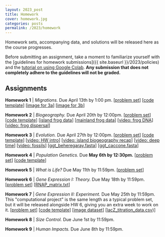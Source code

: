 ```yaml
---
layout: 2023_post
title: Homework
cover: homework.jpg
categories: posts
permalink: /2023/homework
---
```


Homework sets, accompanying data, and solutions will be released here as the course progresses.

Before submitting an assignment, take a moment to familiarize yourself with the [guidelines for homework submissions]({{ site.baseurl }}/2023/policies) and the [tutorial on using Google Colab](https://colab.research.google.com/drive/1fq_HaiuYb1L18uGcoA3eGs6taiUafR-6?usp=sharing). **Any submission that does not completely adhere to the guidelines will not be graded.**
 
## Assignments

**Homework 1** \| *Migrations.* Due April 13th by 1:00 pm. [[problem set](http://rpdata.caltech.edu/courses/bi1_2023/homework/wk1_migrations/hw1_migrations_PROBLEMS.pdf)] [[code template](https://colab.research.google.com/drive/1Ehk2WdWPd3pdxADoJWzATHOsOdncAW6J?usp=sharing)] [[image for 3a](http://rpdata.caltech.edu/courses/bi1_2023/homework/wk1_migrations/elephants_3a.jpg)] [[image for 3b](http://rpdata.caltech.edu/courses/bi1_2023/homework/wk1_migrations/elephants_3b.jpg)]

**Homework 2** \| *Biogeography.* Due April 20th by 12:00pm. [[problem set](http://rpdata.caltech.edu/courses/bi1_2023/homework/wk2_biogeography/hw2_biogeography_PROBLEMS.pdf)] [[code template](https://colab.research.google.com/drive/11lmLRkptBAO6S09NvbB096zDo19E5TqW?usp=sharing)] [[island frog data](http://rpdata.caltech.edu/courses/bi1_2023/homework/wk2_biogeography/frogs_st.txt)] [[mainland frog data](http://rpdata.caltech.edu/courses/bi1_2023/homework/wk2_biogeography/frogs_africa.txt)] [[video: frog DNA](http://rpdata.caltech.edu/courses/bi1_2023/videos/frogs_DNA.mp4)] [[video: frog dispersal](http://rpdata.caltech.edu/courses/bi1_2023/videos/frogs_dispersal.mp4)]

**Homework 3** \| *Evolution.* Due April 27th by 12:00pm. [[problem set](http://rpdata.caltech.edu/courses/bi1_2023/homework/wk3_deeptime/hw3_deeptime_PROBLEMS.pdf)] [[code template](https://colab.research.google.com/drive/1qkfwXfMWgyejetTpttHH4SuDjZvV4BgT?usp=sharing)] [[video: HW intro](http://rpdata.caltech.edu/courses/bi1_2023/homework/wk3_deeptime/hw3_intro.mp4)] [[video: island biogeography recap](http://rpdata.caltech.edu/courses/bi1_2023/videos/island_biogeo.mp4)] [[video: deep time](http://rpdata.caltech.edu/courses/bi1_2023/videos/deep_time.mp4)] [[video: fossils](http://rpdata.caltech.edu/courses/bi1_2023/videos/fossils.mp4)] [[ggt_beheregaray.fasta](http://rpdata.caltech.edu/courses/bi1_2023/homework/wk3_deeptime/ggt_beheregaray.fasta)] [[ggt_caccone.fasta](http://rpdata.caltech.edu/courses/bi1_2023/homework/wk3_deeptime/ggt_caccone.fasta)]

**Homework 4** \| *Population Genetics.* Due **May 6th by 12:30pm.** [[problem set](http://rpdata.caltech.edu/courses/bi1_2023/homework/wk4_popgen/hwk4_populationGenetics2023_PROBLEMS.pdf)] [[code template](https://colab.research.google.com/drive/1T0LKSH2DK-ybWtXUVQoeMqTU3R5PmaC3?usp=sharing)]

**Homework 5** \| *What is Life?* Due May 11th by 11:59pm. [[problem set](http://rpdata.caltech.edu/courses/bi1_2023/homework/wk5_life/hw5_buildcell_PROBLEMS.pdf)]

**Homework 6** \| *Gene Expression I: Theory.* Due May 18th by 11:59pm. [[problem set](http://rpdata.caltech.edu/courses/bi1_2023/homework/wk6_thermo/hw6_thermo_PROBLEMS.pdf)] [[RNAP_matrix.txt](http://rpdata.caltech.edu/courses/bi1_2023/data/RNAP_matrix.txt)]

**Homework 7** \| *Gene Expression II: Experiment.* Due May 25th by 11:59pm. This "computational project" is the same length as a typical problem set, but it will be released alongside HW 6, giving you an extra week to work on it. [[problem set](http://rpdata.caltech.edu/courses/bi1_2023/homework/wk7_exp/hw7_project_PROBLEMS.pdf)] [[code template](https://colab.research.google.com/drive/1n6R_77-bu9aKVO4Y6ZSOzdwSBOJJB36y?usp=sharing)] [[image dataset](http://rpdata.caltech.edu/courses/bi1_2023/data/lacI_titration.zip)] [[lacZ_titration_data.csv](http://rpdata.caltech.edu/courses/bi1_2023/data/lacZ_titration_data.csv))]

**Homework 8** \| *Size Control.* Due June 1st by 11:59pm.

**Homework 9** \| *Human Impacts.* Due June 8th by 11:59pm.